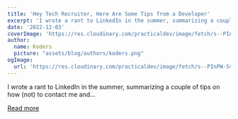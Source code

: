```yaml
---
title: 'Hey Tech Recruiter, Here Are Some Tips from a Developer'
excerpt: 'I wrote a rant to LinkedIn in the summer, summarizing a couple of tips on how (not) to contact me and...'
date: '2022-12-03'
coverImage: 'https://res.cloudinary.com/practicaldev/image/fetch/s--PInPW-Sv--/c_imagga_scale,f_auto,fl_progressive,h_420,q_auto,w_1000/https://dev-to-uploads.s3.amazonaws.com/uploads/articles/rh0q6vy684hc48qf6jj4.png'
author:
  name: Koders
  picture: "assets/blog/authors/koders.png"
ogImage:
  url: 'https://res.cloudinary.com/practicaldev/image/fetch/s--PInPW-Sv--/c_imagga_scale,f_auto,fl_progressive,h_420,q_auto,w_1000/https://dev-to-uploads.s3.amazonaws.com/uploads/articles/rh0q6vy684hc48qf6jj4.png'
---
```


I wrote a rant to LinkedIn in the summer, summarizing a couple of tips on how (not) to contact me and...

[Read more](https://dev.to/eevajonnapanula/hey-tech-recruiter-here-are-some-tips-from-a-developer-4hl8)

